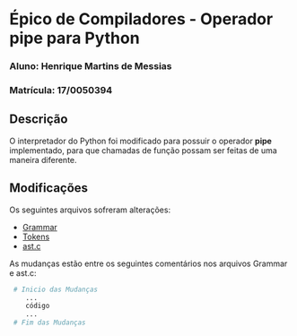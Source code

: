 # Épico de Compiladores - Operador pipe para Python

### Aluno: Henrique Martins de Messias
### Matrícula: 17/0050394

## Descrição

O interpretador do Python foi modificado para possuir o operador **pipe** implementado, para que chamadas de função possam ser feitas de uma maneira diferente.

## Modificações

Os seguintes arquivos sofreram alterações:
- [Grammar](https://github.com/Henrike100/EpicoCompiladores/blob/master/Grammar/Grammar)
- [Tokens](https://github.com/Henrike100/EpicoCompiladores/blob/master/Grammar/Tokens)
- [ast.c](https://github.com/Henrike100/EpicoCompiladores/blob/master/Python/ast.c)

As mudanças estão entre os seguintes comentários nos arquivos Grammar e ast.c:
```bash
 # Inicio das Mudanças
    ...
    código
    ...
 # Fim das Mudanças
```

